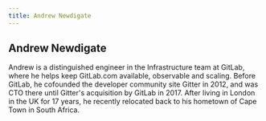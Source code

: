 ```yaml
---
title: Andrew Newdigate
---
```


## Andrew Newdigate

Andrew is a distinguished engineer in the Infrastructure team at GitLab, where he helps keep GitLab.com available, observable and scaling. Before GitLab, he cofounded the developer community site Gitter in 2012, and was CTO there until Gitter's acquisition by GitLab in 2017. After living in London in the UK for 17 years, he recently relocated back to his hometown of Cape Town in South Africa.
